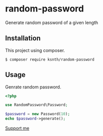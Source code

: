 # random-password
Generate random password of a given length

## Installation
This project using composer.
```
$ composer require ksnth/random-password
```

## Usage
Genrate random password.
```php
<?php

use RandomPassword\Password;

$password = new Password(10);
echo $password->generate();
```

[Support me](https://www.buymeacoffee.com/ksn.th)